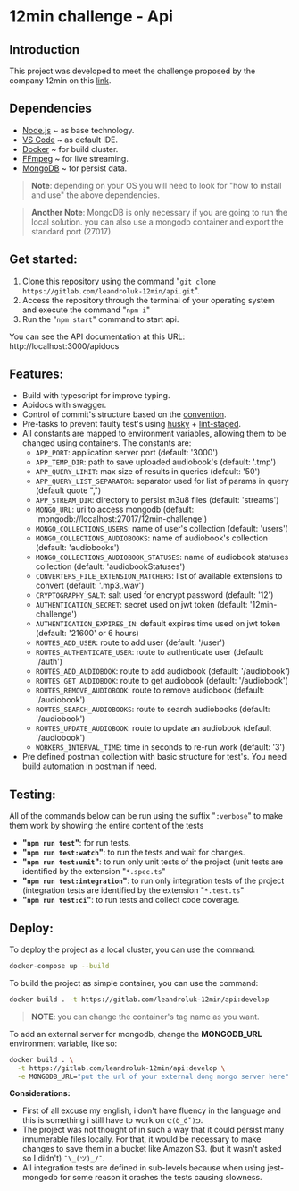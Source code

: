 # 12min challenge - Api

## Introduction

This project was developed to meet the challenge proposed by the company 12min on this [link](https://gist.github.com/chaosdude/6d0e92d11a391be7c7220011b726bceb).

## Dependencies

- [Node.js](https://nodejs.org/en/) ~ as base technology.
- [VS Code](https://code.visualstudio.com/download) ~ as default IDE.
- [Docker](https://docs.docker.com/get-docker/) ~ for build cluster.
- [FFmpeg](https://ffmpeg.org/download.html) ~ for live streaming.
- [MongoDB](https://www.mongodb.com/try/download/community) ~ for persist data.

> **Note**: depending on your OS you will need to look for "how to install and use" the above dependencies.

> **Another Note**: MongoDB is only necessary if you are going to run the local solution. you can also use a mongodb container and export the standard port (27017).

## Get started:

1. Clone this repository using the command "`git clone https://gitlab.com/leandroluk-12min/api.git`".
2. Access the repository through the terminal of your operating system and execute the command "`npm i`"
3. Run the "`npm start`" command to start api.

You can see the API documentation at this URL: http://localhost:3000/apidocs

## Features:

- Build with typescript for improve typing.
- Apidocs with swagger.
- Control of commit's structure based on the [convention](https://www.conventionalcommits.org/en/v1.0.0/).
- Pre-tasks to prevent faulty test's using [husky](https://typicode.github.io/husky/#/) + [lint-staged](https://github.com/okonet/lint-staged).
- All constants are mapped to environment variables, allowing them to be changed using containers. The constants are:
  - `APP_PORT`: application server port (default: '3000')
  - `APP_TEMP_DIR`: path to save uploaded audiobook's (default: '.tmp')
  - `APP_QUERY_LIMIT`: max size of results in queries (default: '50')
  - `APP_QUERY_LIST_SEPARATOR`: separator used for list of params in query (default quote ",")
  - `APP_STREAM_DIR`: directory to persist m3u8 files (default: 'streams')
  - `MONGO_URL`: uri to access mongodb (default: 'mongodb://localhost:27017/12min-challenge')
  - `MONGO_COLLECTIONS_USERS`: name of user's collection (default: 'users')
  - `MONGO_COLLECTIONS_AUDIOBOOKS`: name of audiobook's collection (default: 'audiobooks')
  - `MONGO_COLLECTIONS_AUDIOBOOK_STATUSES`: name of audiobook statuses collection (default: 'audiobookStatuses')
  - `CONVERTERS_FILE_EXTENSION_MATCHERS`: list of available extensions to convert (default: '.mp3,.wav')
  - `CRYPTOGRAPHY_SALT`: salt used for encrypt password (default: '12')
  - `AUTHENTICATION_SECRET`: secret used on jwt token (default: '12min-challenge')
  - `AUTHENTICATION_EXPIRES_IN`: default expires time used on jwt token (default: '21600' or 6 hours)
  - `ROUTES_ADD_USER`: route to add user (default: '/user')
  - `ROUTES_AUTHENTICATE_USER`: route to authenticate user (default: '/auth')
  - `ROUTES_ADD_AUDIOBOOK`: route to add audiobook (default: '/audiobook') 
  - `ROUTES_GET_AUDIOBOOK`: route to get audiobook (default: '/audiobook')
  - `ROUTES_REMOVE_AUDIOBOOK`: route to remove audiobook (default: '/audiobook')
  - `ROUTES_SEARCH_AUDIOBOOKS`: route to search audiobooks (default: '/audiobook')
  - `ROUTES_UPDATE_AUDIOBOOK`: route to update an audiobook (default '/audiobook')
  - `WORKERS_INTERVAL_TIME`: time in seconds to re-run work (default: '3')
- Pre defined postman collection with basic structure for test's. You need build automation in postman if need.

## Testing:

All of the commands below can be run using the suffix "`:verbose`" to make them work by showing the entire content of the tests

- **"`npm run test`"**: for run tests.
- **"`npm run test:watch`"**: to run the tests and wait for changes.
- **"`npm run test:unit`"**: to run only unit tests of the project (unit tests are identified by the extension "`*.spec.ts`"
- **"`npm run test:integration`"**: to run only integration tests of the project (integration tests are identified by the extension "`*.test.ts`"
- **"`npm run test:ci`"**: to run tests and collect code coverage.

## Deploy:

To deploy the project as a local cluster, you can use the command:

```sh
docker-compose up --build
```

To build the project as simple container, you can use the command:

```sh
docker build . -t https://gitlab.com/leandroluk-12min/api:develop
```

> **NOTE**: you can change the container's tag name as you want. 

To add an external server for mongodb, change the **MONGODB_URL** environment variable, like so:

```sh
docker build . \
  -t https://gitlab.com/leandroluk-12min/api:develop \
  -e MONGODB_URL="put the url of your external dong mongo server here"
```

**Considerations:**

- First of all excuse my english, i don't have fluency in the language and this is something i still have to work on `ᕦ(ò_óˇ)ᕤ`.
- The project was not thought of in such a way that it could persist many innumerable files locally. For that, it would be necessary to make changes to save them in a bucket like Amazon S3. (but it wasn't asked so I didn't) `¯\_(ツ)_/¯`.
- All integration tests are defined in sub-levels because when using jest-mongodb for some reason it crashes the tests causing slowness.